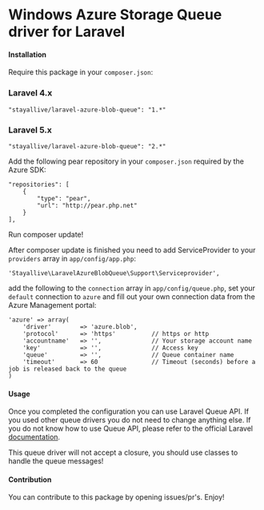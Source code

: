 Windows Azure Storage Queue driver for Laravel
==============================================

#### Installation

Require this package in your `composer.json`:

### Laravel 4.x
	"stayallive/laravel-azure-blob-queue": "1.*"
### Laravel 5.x
    "stayallive/laravel-azure-blob-queue": "2.*"

Add the following pear repository in your `composer.json` required by the Azure SDK:

    "repositories": [
        {
            "type": "pear",
            "url": "http://pear.php.net"
        }
    ],

Run composer update!

After composer update is finished you need to add ServiceProvider to your `providers` array in `app/config/app.php`:

	'Stayallive\LaravelAzureBlobQueue\Support\Serviceprovider',

add the following to the `connection` array in `app/config/queue.php`, set your `default` connection to `azure` and fill out your own connection data from the Azure Management portal:

	'azure' => array(
        'driver'        => 'azure.blob',    
        'protocol'      => 'https'          // https or http
        'accountname'   => '',              // Your storage account name
        'key'           => '',              // Access key
        'queue'         => '',              // Queue container name
        'timeout'       => 60               // Timeout (seconds) before a job is released back to the queue
    )

#### Usage
Once you completed the configuration you can use Laravel Queue API. If you used other queue drivers you do not need to change anything else. If you do not know how to use Queue API, please refer to the official Laravel [documentation](http://laravel.com/docs/queues).

This queue driver will not accept a closure, you should use classes to handle the queue messages!

#### Contribution
You can contribute to this package by opening issues/pr's. Enjoy!

